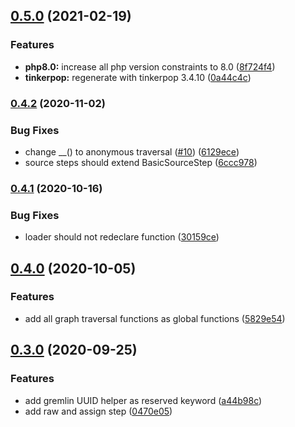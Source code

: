 ## [0.5.0](https://github.com/RedaktionsNetzwerk-Deutschland/gremlin-dsl/compare/v0.4.2...v0.5.0) (2021-02-19)


### Features

* **php8.0:** increase all php version constraints to 8.0 ([8f724f4](https://github.com/RedaktionsNetzwerk-Deutschland/gremlin-dsl/commit/8f724f4b91ff3f60d6e0f9034cfbbc50164b88e2))
* **tinkerpop:** regenerate with tinkerpop 3.4.10 ([0a44c4c](https://github.com/RedaktionsNetzwerk-Deutschland/gremlin-dsl/commit/0a44c4c3d24ee1e7698816f0257d3a2421c0d2bc))

### [0.4.2](https://github.com/RedaktionsNetzwerk-Deutschland/gremlin-dsl/compare/v0.4.1...v0.4.2) (2020-11-02)


### Bug Fixes

* change __() to anonymous traversal ([#10](https://github.com/RedaktionsNetzwerk-Deutschland/gremlin-dsl/issues/10)) ([6129ece](https://github.com/RedaktionsNetzwerk-Deutschland/gremlin-dsl/commit/6129ece9b0ec6a7d2f9ce32a114170e8ec595417))
* source steps should extend BasicSourceStep ([6ccc978](https://github.com/RedaktionsNetzwerk-Deutschland/gremlin-dsl/commit/6ccc978bb1bc66c24543253238938d05ff9ace7e))

### [0.4.1](https://github.com/RedaktionsNetzwerk-Deutschland/gremlin-dsl/compare/v0.4.0...v0.4.1) (2020-10-16)


### Bug Fixes

* loader should not redeclare function ([30159ce](https://github.com/RedaktionsNetzwerk-Deutschland/gremlin-dsl/commit/30159ce64a13a284e0e5beda5dd4dbd0dc880211))

## [0.4.0](https://github.com/RedaktionsNetzwerk-Deutschland/gremlin-dsl/compare/v0.3.0...v0.4.0) (2020-10-05)


### Features

* add all graph traversal functions as global functions ([5829e54](https://github.com/RedaktionsNetzwerk-Deutschland/gremlin-dsl/commit/5829e54dc63d50f6182ada0f1846db134c161696))

## [0.3.0](https://github.com/RedaktionsNetzwerk-Deutschland/gremlin-dsl/compare/v0.2.2...v0.3.0) (2020-09-25)


### Features

* add gremlin UUID helper as reserved keyword ([a44b98c](https://github.com/RedaktionsNetzwerk-Deutschland/gremlin-dsl/commit/a44b98cc1dd2e3262c59e962ac934e1e8cb5d7e0))
* add raw and assign step ([0470e05](https://github.com/RedaktionsNetzwerk-Deutschland/gremlin-dsl/commit/0470e05b54e5f7f3af0b5bd41956cb62d5965e22))

